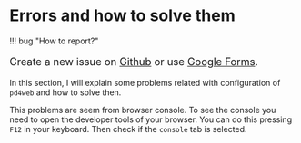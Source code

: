 # Errors and how to solve them

!!! bug "How to report?"
    <p style="font-size: 18px">Create a new issue on [Github](https://github.com/charlesneimog/pd4web/issues) or use [Google Forms](https://forms.gle/qS7YX4QzrUKNXGkU7).</p>

In this section, I will explain some problems related with configuration of `pd4web` and how to solve then.

This problems are seem from browser console. To see the console you need to open the developer tools of your browser. You can do this pressing `F12` in your keyboard. Then check if the `console` tab is selected.